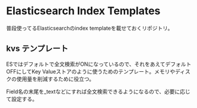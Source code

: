 # Elasticsearch Index Templates
普段使ってるElasticsearchのindex templateを載せておくリポジトリ。

## kvs テンプレート
ESではデフォルトで全文検索がONになっているので、それをあえてデフォルトOFFにしてKey Valueストアのように使うためのテンプレート。メモリやディスクの使用量を削減するために役立つ。

Field名の末尾を_textなどにすれば全文検索できるようになるので、必要に応じて設定する。
